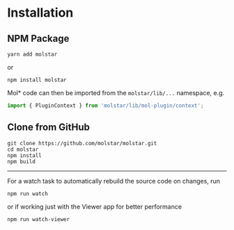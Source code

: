 # Installation

## NPM Package

```
yarn add molstar
```

or

```
npm install molstar
```

Mol* code can then be imported from the ``molstar/lib/...`` namespace, e.g.

```ts
import { PluginContext } from 'molstar/lib/mol-plugin/context';
```

## Clone from GitHub


```
git clone https://github.com/molstar/molstar.git
cd molstar
npm install
npm build
```

--------------------

For a watch task to automatically rebuild the source code on changes, run

```
npm run watch
```

or if working just with the Viewer app for better performance

```
npm run watch-viewer
```
